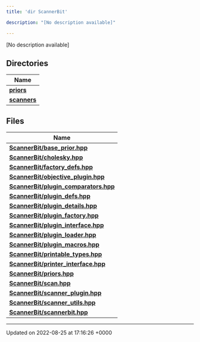 ```yaml
---
title: 'dir ScannerBit'

description: "[No description available]"

---
```







[No description available]

## Directories

| Name           |
| -------------- |
| **[priors](/documentation/code/files/dir_fcd5a9dbbf1819829d7ec1014844ab30/#dir-priors)**  |
| **[scanners](/documentation/code/files/dir_d8899288cb095d9f40a7187612d7e0b7/#dir-scanners)**  |

## Files

| Name           |
| -------------- |
| **[ScannerBit/base_prior.hpp](/documentation/code/files/base__prior_8hpp/#file-base-priorhpp)**  |
| **[ScannerBit/cholesky.hpp](/documentation/code/files/cholesky_8hpp/#file-choleskyhpp)**  |
| **[ScannerBit/factory_defs.hpp](/documentation/code/files/factory__defs_8hpp/#file-factory-defshpp)**  |
| **[ScannerBit/objective_plugin.hpp](/documentation/code/files/objective__plugin_8hpp/#file-objective-pluginhpp)**  |
| **[ScannerBit/plugin_comparators.hpp](/documentation/code/files/plugin__comparators_8hpp/#file-plugin-comparatorshpp)**  |
| **[ScannerBit/plugin_defs.hpp](/documentation/code/files/plugin__defs_8hpp/#file-plugin-defshpp)**  |
| **[ScannerBit/plugin_details.hpp](/documentation/code/files/plugin__details_8hpp/#file-plugin-detailshpp)**  |
| **[ScannerBit/plugin_factory.hpp](/documentation/code/files/plugin__factory_8hpp/#file-plugin-factoryhpp)**  |
| **[ScannerBit/plugin_interface.hpp](/documentation/code/files/plugin__interface_8hpp/#file-plugin-interfacehpp)**  |
| **[ScannerBit/plugin_loader.hpp](/documentation/code/files/plugin__loader_8hpp/#file-plugin-loaderhpp)**  |
| **[ScannerBit/plugin_macros.hpp](/documentation/code/files/plugin__macros_8hpp/#file-plugin-macroshpp)**  |
| **[ScannerBit/printable_types.hpp](/documentation/code/files/printable__types_8hpp/#file-printable-typeshpp)**  |
| **[ScannerBit/printer_interface.hpp](/documentation/code/files/printer__interface_8hpp/#file-printer-interfacehpp)**  |
| **[ScannerBit/priors.hpp](/documentation/code/files/priors_8hpp/#file-priorshpp)**  |
| **[ScannerBit/scan.hpp](/documentation/code/files/scan_8hpp/#file-scanhpp)**  |
| **[ScannerBit/scanner_plugin.hpp](/documentation/code/files/scanner__plugin_8hpp/#file-scanner-pluginhpp)**  |
| **[ScannerBit/scanner_utils.hpp](/documentation/code/files/scanner__utils_8hpp/#file-scanner-utilshpp)**  |
| **[ScannerBit/scannerbit.hpp](/documentation/code/files/scannerbit_8hpp/#file-scannerbithpp)**  |






-------------------------------

Updated on 2022-08-25 at 17:16:26 +0000
